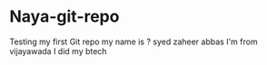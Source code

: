# Naya-git-repo
Testing my first Git repo
my name is ?
syed zaheer abbas 
I'm from vijayawada
I did my btech 
